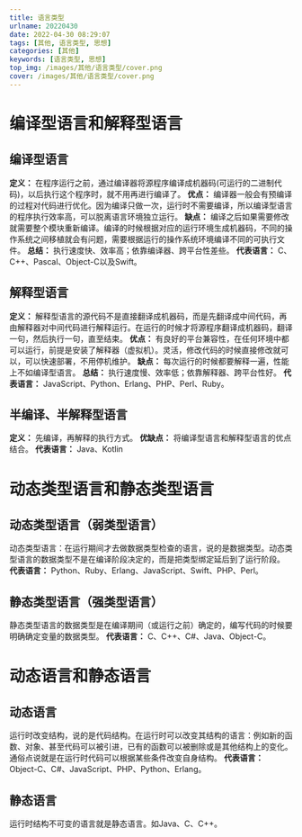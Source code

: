 ```yaml
---
title: 语言类型
urlname: 20220430
date: 2022-04-30 08:29:07
tags: [其他, 语言类型, 思想]
categories: [其他]
keywords: [语言类型, 思想]
top_img: /images/其他/语言类型/cover.png
cover: /images/其他/语言类型/cover.png
---
```




# 编译型语言和解释型语言
## 编译型语言
**定义：** 在程序运行之前，通过编译器将源程序编译成机器码(可运行的二进制代码)，以后执行这个程序时，就不用再进行编译了。
**优点：** 编译器一般会有预编译的过程对代码进行优化。因为编译只做一次，运行时不需要编译，所以编译型语言的程序执行效率高，可以脱离语言环境独立运行。
**缺点：** 编译之后如果需要修改就需要整个模块重新编译。编译的时候根据对应的运行环境生成机器码，不同的操作系统之间移植就会有问题，需要根据运行的操作系统环境编译不同的可执行文件。
**总结：** 执行速度快、效率高；依靠编译器、跨平台性差些。
**代表语言：** C、C++、Pascal、Object-C以及Swift。

## 解释型语言
**定义：** 解释型语言的源代码不是直接翻译成机器码，而是先翻译成中间代码，再由解释器对中间代码进行解释运行。在运行的时候才将源程序翻译成机器码，翻译一句，然后执行一句，直至结束。
**优点：** 有良好的平台兼容性，在任何环境中都可以运行，前提是安装了解释器（虚拟机）。灵活，修改代码的时候直接修改就可以，可以快速部署，不用停机维护。
**缺点：** 每次运行的时候都要解释一遍，性能上不如编译型语言。
**总结：** 执行速度慢、效率低；依靠解释器、跨平台性好。
**代表语言：** JavaScript、Python、Erlang、PHP、Perl、Ruby。

## 半编译、半解释型语言
**定义：** 先编译，再解释的执行方式。
**优缺点：** 将编译型语言和解释型语言的优点结合。
**代表语言：** Java、Kotlin

# 动态类型语言和静态类型语言
## 动态类型语言（弱类型语言）
动态类型语言：在运行期间才去做数据类型检查的语言，说的是数据类型。动态类型语言的数据类型不是在编译阶段决定的，而是把类型绑定延后到了运行阶段。
**代表语言：** Python、Ruby、Erlang、JavaScript、Swift、PHP、Perl。

## 静态类型语言（强类型语言）
静态类型语言的数据类型是在编译期间（或运行之前）确定的，编写代码的时候要明确确定变量的数据类型。
**代表语言：** C、C++、C#、Java、Object-C。

# 动态语言和静态语言
## 动态语言
运行时改变结构，说的是代码结构。在运行时可以改变其结构的语言：例如新的函数、对象、甚至代码可以被引进，已有的函数可以被删除或是其他结构上的变化。通俗点说就是在运行时代码可以根据某些条件改变自身结构。
**代表语言：** Object-C、C#、JavaScript、PHP、Python、Erlang。
## 静态语言
运行时结构不可变的语言就是静态语言。如Java、C、C++。
